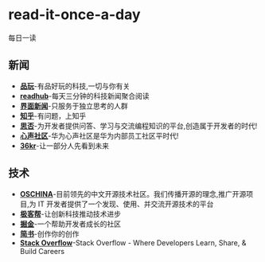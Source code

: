 # read-it-once-a-day
每日一读

## 新闻
+ [**品玩**](https://www.pingwest.com/)-有品好玩的科技,一切与你有关
+ [**readhub**](https://readhub.cn/topics)-每天三分钟的科技新闻聚合阅读
+ [**界面新闻**](https://www.jiemian.com/)-只服务于独立思考的人群
+ [**知乎**](https://www.zhihu.com/)-有问题，上知乎
+ [**思否**](https://segmentfault.com/)-为开发者提供问答、学习与交流编程知识的平台,创造属于开发者的时代!
+ [**心声社区**](http://xinsheng.huawei.com/cn/index/guest.html)-华为心声社区是华为内部员工社区平时代!
+ [**36kr**](https://36kr.com/)-让一部分人先看到未来
## 技术
+ [**OSCHINA**](https://www.oschina.net/)-目前领先的中文开源技术社区。我们传播开源的理念,推广开源项目,为 IT 开发者提供了一个发现、使用、并交流开源技术的平台
+ [**极客帮**](https://www.geekbang.org/)-让创新科技推动技术进步
+ [**掘金**](https://juejin.im/)-一个帮助开发者成长的社区
+ [**简书**](https://www.jianshu.com/)-创作你的创作
+ [**Stack Overflow**](https://stackoverflow.com/)-Stack Overflow - Where Developers Learn, Share, & Build Careers
